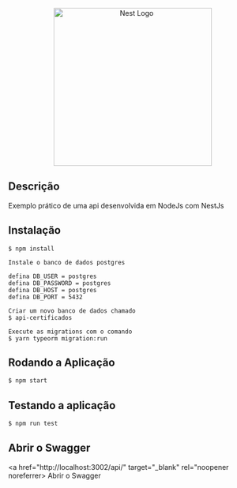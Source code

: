 <p align="center">
  <a href="http://nestjs.com/" target="blank"><img src="https://nestjs.com/img/logo_text.svg" width="320" alt="Nest Logo" /></a>
</p>

[circleci-image]: https://img.shields.io/circleci/build/github/nestjs/nest/master?token=abc123def456
[circleci-url]: https://circleci.com/gh/nestjs/nest


## Descrição

Exemplo prático de uma api desenvolvida em NodeJs com NestJs

## Instalação

```Instale as dependencias
$ npm install

Instale o banco de dados postgres

defina DB_USER = postgres
defina DB_PASSWORD = postgres
defina DB_HOST = postgres
defina DB_PORT = 5432

Criar um novo banco de dados chamado
$ api-certificados

Execute as migrations com o comando 
$ yarn typeorm migration:run
```

## Rodando a Aplicação

```bash
$ npm start

```

## Testando a aplicação

```bash
$ npm run test
```

## Abrir o Swagger


<a href="http://localhost:3002/api/" target="_blank" rel="noopener noreferrer>
Abrir o Swagger
</a>
